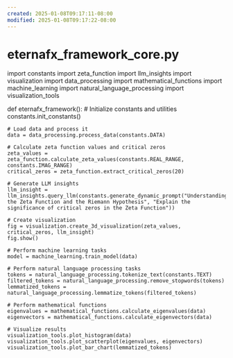 ```yaml
---
created: 2025-01-08T09:17:11-08:00
modified: 2025-01-08T09:17:22-08:00
---
```


# eternafx_framework_core.py

import constants
import zeta_function
import llm_insights
import visualization
import data_processing
import mathematical_functions
import machine_learning
import natural_language_processing
import visualization_tools

def eternafx_framework():
    # Initialize constants and utilities
    constants.init_constants()

    # Load data and process it
    data = data_processing.process_data(constants.DATA)

    # Calculate zeta function values and critical zeros
    zeta_values = zeta_function.calculate_zeta_values(constants.REAL_RANGE, constants.IMAG_RANGE)
    critical_zeros = zeta_function.extract_critical_zeros(20)

    # Generate LLM insights
    llm_insight = llm_insights.query_llm(constants.generate_dynamic_prompt("Understanding the Zeta Function and the Riemann Hypothesis", "Explain the significance of critical zeros in the Zeta Function"))

    # Create visualization
    fig = visualization.create_3d_visualization(zeta_values, critical_zeros, llm_insight)
    fig.show()

    # Perform machine learning tasks
    model = machine_learning.train_model(data)

    # Perform natural language processing tasks
    tokens = natural_language_processing.tokenize_text(constants.TEXT)
    filtered_tokens = natural_language_processing.remove_stopwords(tokens)
    lemmatized_tokens = natural_language_processing.lemmatize_tokens(filtered_tokens)

    # Perform mathematical functions
    eigenvalues = mathematical_functions.calculate_eigenvalues(data)
    eigenvectors = mathematical_functions.calculate_eigenvectors(data)

    # Visualize results
    visualization_tools.plot_histogram(data)
    visualization_tools.plot_scatterplot(eigenvalues, eigenvectors)
    visualization_tools.plot_bar_chart(lemmatized_tokens)
